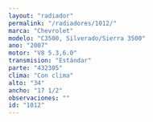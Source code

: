 ```yaml
---
layout: "radiador"
permalink: "/radiadores/1012/"
marca: "Chevrolet"
modelo: "C3500, Silverado/Sierra 3500"
ano: "2007"
motor: "V8 5.3,6.0"
transmision: "Estándar"
parte: "432305"
clima: "Con clima"
alto: "34"
ancho: "17 1/2"
observaciones: ""
id: "1012"
---
```



